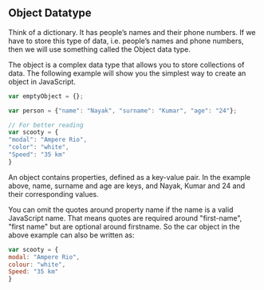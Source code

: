 ## Object Datatype

Think of a dictionary. It has people’s names and their phone numbers. If we have to store this type of data, i.e. people’s names and phone numbers, then we will use something called the Object data type.

The object is a complex data type that allows you to store collections of data.
The following example will show you the simplest way to create an object in JavaScript.

```js
var emptyObject = {};

var person = {"name": "Nayak", "surname": "Kumar", "age": "24"};

// For better reading
var scooty = {
"modal": "Ampere Rio",
"color": "white",
"Speed": "35 km"
}
```

An object contains properties, defined as a key-value pair. In the example above, name, surname and age are keys, and Nayak, Kumar and 24 and their corresponding values.

You can omit the quotes around property name if the name is a valid JavaScript name. That means quotes are required around "first-name", "first name" but are optional around firstname. So the car object in the above example can also be written as:
 
```js
var scooty = {
modal: "Ampere Rio",
colour: "white",
Speed: "35 km"
}
```

